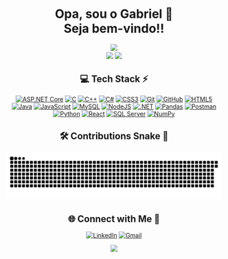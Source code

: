 <div align="center">
  <h1>Opa, sou o Gabriel 👋 </br>Seja bem-vindo!!</h1>
</div>

<div align="center">
  <a href="https://beacons.ai/devgabrielcoelho" target="_blank" ><img src="https://github-readme-stats.vercel.app/api?username=DevGabrielCoelho&theme=aura&hide_border=true&include_all_commits=true&count_private=true" width="55%" /></a> </br>
  <a href="https://beacons.ai/devgabrielcoelho" target="_blank" ><img src="https://github-readme-streak-stats.herokuapp.com/?user=DevGabrielCoelho&theme=aura&hide_border=true" width="50%" /></a>
  <a href="https://beacons.ai/devgabrielcoelho" target="_blank" ><img src="https://github-readme-stats.vercel.app/api/top-langs/?username=DevGabrielCoelho&theme=aura&hide_border=true&include_all_commits=true&count_private=true&layout=compact" width="36%" /></a> </br>
</div>

<div align="center">
  
## 💻 Tech Stack ⚡
<a href="https://beacons.ai/devgabrielcoelho" target="_blank" >![ASP.NET Core](https://img.shields.io/badge/ASP.NET%20Core-512BD4?style=for-the-badge&logo=aspnetcore&logoColor=white)</a>
<a href="https://beacons.ai/devgabrielcoelho" target="_blank" >![C](https://img.shields.io/badge/c-%2300599C.svg?style=for-the-badge&logo=c&logoColor=white)</a>
<a href="https://beacons.ai/devgabrielcoelho" target="_blank" >![C++](https://img.shields.io/badge/c++-%2300599C.svg?style=for-the-badge&logo=c%2B%2B&logoColor=white)</a>
<a href="https://beacons.ai/devgabrielcoelho" target="_blank" >![C#](https://img.shields.io/badge/c%23-%2300599C.svg?style=for-the-badge&logo=c%2B%2B&logoColor=white&color=purple)</a>
<a href="https://beacons.ai/devgabrielcoelho" target="_blank" >![CSS3](https://img.shields.io/badge/css3-%231572B6.svg?style=for-the-badge&logo=css3&logoColor=white)</a>
<a href="https://beacons.ai/devgabrielcoelho" target="_blank" >![Git](https://img.shields.io/badge/git-%23F05033.svg?style=for-the-badge&logo=git&logoColor=white)</a>
<a href="https://beacons.ai/devgabrielcoelho" target="_blank" >![GitHub](https://img.shields.io/badge/github-%23121011.svg?style=for-the-badge&logo=github&logoColor=white)</a>
<a href="https://beacons.ai/devgabrielcoelho" target="_blank" >![HTML5](https://img.shields.io/badge/html5-%23E34F26.svg?style=for-the-badge&logo=html5&logoColor=white)</a>
<a href="https://beacons.ai/devgabrielcoelho" target="_blank" >![Java](https://img.shields.io/badge/java-%23ED8B00.svg?style=for-the-badge&logo=openjdk&logoColor=white)</a>
<a href="https://beacons.ai/devgabrielcoelho" target="_blank" >![JavaScript](https://img.shields.io/badge/javascript-%23323330.svg?style=for-the-badge&logo=javascript&logoColor=%23F7DF1E)</a>
<a href="https://beacons.ai/devgabrielcoelho" target="_blank" >![MySQL](https://img.shields.io/badge/mysql-4479A1.svg?style=for-the-badge&logo=mysql&logoColor=white)</a>
<a href="https://beacons.ai/devgabrielcoelho" target="_blank" >![NodeJS](https://img.shields.io/badge/node.js-6DA55F?style=for-the-badge&logo=node.js&logoColor=white)</a>
<a href="https://beacons.ai/devgabrielcoelho" target="_blank" >![.NET](https://img.shields.io/badge/.NET-512BD4?style=for-the-badge&logo=.net&logoColor=white)</a>
<a href="https://beacons.ai/devgabrielcoelho" target="_blank" >![Pandas](https://img.shields.io/badge/pandas-%23150458.svg?style=for-the-badge&logo=pandas&logoColor=white)</a>
<a href="https://beacons.ai/devgabrielcoelho" target="_blank" >![Postman](https://img.shields.io/badge/Postman-FF6C37?style=for-the-badge&logo=postman&logoColor=white)</a>
<a href="https://beacons.ai/devgabrielcoelho" target="_blank" >![Python](https://img.shields.io/badge/python-3670A0?style=for-the-badge&logo=python&logoColor=ffdd54)</a>
<a href="https://beacons.ai/devgabrielcoelho" target="_blank" >![React](https://img.shields.io/badge/react-%2320232a.svg?style=for-the-badge&logo=react&logoColor=%2361DAFB)</a>
<a href="https://beacons.ai/devgabrielcoelho" target="_blank" >![SQL Server](https://img.shields.io/badge/SQL%20Server-CC2927?style=for-the-badge&logo=microsoft-sql-server&logoColor=white)</a>
<a href="https://beacons.ai/devgabrielcoelho" target="_blank" >![NumPy](https://img.shields.io/badge/numpy-%23013243.svg?style=for-the-badge&logo=numpy&logoColor=white)</a>

</div>

<div align="center">

<h2>🛠️ Contributions Snake 🐍</h2>
<div align="center">
 
<a href="https://github.com/DevGabrielCoelho?tab=repositories" target="_blank" >![snake gif](https://github.com/DevGabrielCoelho/DevGabrielCoelho/blob/output/github-snake-dark.svg)</a>
</div>

<!-- <h2>📌 Pinned Repositories 💻</h2>
<div align="center">
  <div align="center">
    <a href="https://github.com/DevGabrielCoelho/WalletApi" target="_blank" ><img src="https://cdn.discordapp.com/attachments/809226960080470026/1310478721907556403/c.png?ex=67455dea&is=67440c6a&hm=1ce2cbeb2e4e7592ebb68be6771ffbe1b7d5459b14f94b97ce7cba04357e1aa0&"></a>
    &nbsp;&nbsp;
    <a href="https://github.com/DevGabrielCoelho/WalletApiSemDocker" target="_blank" ><img src="https://cdn.discordapp.com/attachments/809226960080470026/1310478721659965470/c_1.png?ex=67455dea&is=67440c6a&hm=3c55358e45a1770235f6085255e32fcd023fb0fa0c6dfa28decaed5523b795d7&"></a>
  </div>
  <br>
  <div align="center">
    <a href="https://github.com/DevGabrielCoelho/LoginRegistrationAPI" target="_blank" ><img src="https://cdn.discordapp.com/attachments/809226960080470026/1310478721408565258/c_2.png?ex=67455dea&is=67440c6a&hm=702a44598ac967c860d0854dd390fdbc63a7142ba50e324a2b83d49fda6b6ddf&"></a>
    &nbsp;&nbsp;
    <a href="https://github.com/DevGabrielCoelho/ConsoleChess" target="_blank" ><img src="https://cdn.discordapp.com/attachments/809226960080470026/1310478721211170846/c_3.png?ex=67455dea&is=67440c6a&hm=3e37cf588262e485091d5b6910f7e7c30e248a56f38dc9fd5e869cefb7a33818&"></a>
  </div>
  <br>
  <div align="center">
    <a href="https://github.com/DevGabrielCoelho/WebSalesModelViewController" target="_blank" ><img src="https://cdn.discordapp.com/attachments/809226960080470026/1310478721014173706/c_4.png?ex=67455dea&is=67440c6a&hm=ec1ef18a80ac4262d2bcce143abcab491ed43cca05a7a42edfd1a1eb238dc1c1&"></a>
    &nbsp;&nbsp;
    <a href="https://github.com/DevGabrielCoelho/EstudosCSharp" target="_blank" ><img src="https://cdn.discordapp.com/attachments/809226960080470026/1310478720796065833/c_5.png?ex=67455dea&is=67440c6a&hm=8357140781aaaa53b89e338f4ff2233c19a1d3f01bbf42d8f1bf3e5a65406864&"></a>
  </div>
</div> -->

## 🌐 Connect with Me 🍬
[![LinkedIn](https://img.shields.io/badge/LinkedIn-%230077B5.svg?logo=linkedin&logoColor=white)](https://linkedin.com/in/DevGabrielCoelho) <a href="mailto:gabriel.coelhosousasantos.pv@gmail.com" target="_blank">
  [![Gmail](https://img.shields.io/badge/Gmail-%23D14836.svg?logo=gmail&logoColor=white)](mailto:gabriel.coelhosousasantos.pv@gmail.com)
</a>

</div>
<div align="center">
  
  [![](https://visitcount.itsvg.in/api?id=DevGabrielCoelho&label=Profile%20Views&color=11&icon=7&pretty=true)](https://github.com/DevGabrielCoelho)
</div>
